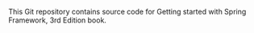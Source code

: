 This Git repository contains source code for Getting started with Spring Framework, 3rd Edition book.